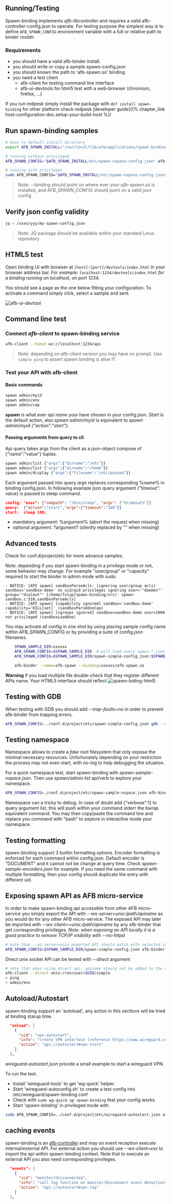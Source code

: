 ## Running/Testing

Spawn-binding implements *afb-libcontroller* and requires a valid afb-controller-config.json to operate. For testing purpose the simplest way
is to define `AFB_SPAWN_CONFIG` environment variable with a full or relative path to binder *rootdir*.

### Requirements

* you should have a valid afb-binder install.
* you should write or copy a sample spawn-config.json
* you should known the path to 'afb-spawn.so' binding
* you need a test client
  * afb-client for testing command line interface
  * afb-ui-devtools for html5 test with a web-browser (chromium, firefox, ...)

If you run redpesk simply install the package with `dnf install spawn-binding` for other platform check redpesk [developer guide]({% chapter_link host-configuration-doc.setup-your-build-host %})



## Run spawn-binding samples

``` bash
# move to default install directory
export AFB_SPAWN_INSTALL="/var/local/lib/afm/applications/spawn-binding"

# running without privileged
AFB_SPAWN_CONFIG="$AFB_SPAWN_INSTALL/etc/spawn-nspace-config.json" afb-binder --name=afb-spawn --workdir=$AFB_SPAWN_INSTALL --binding=./lib/afb-spawn.so --verbose

# running with privileges
sudo AFB_SPAWN_CONFIG="$AFB_SPAWN_INSTALL/etc/spawn-nspace-config.json" afb-binder --name=afb-spawn --workdir=$AFB_SPAWN_INSTALL --binding=./lib/afb-spawn.so --verbose
```

>Note: --binding should point on where ever your *afb-spawn.so* is installed, and AFB_SPAWN_CONFIG should point on a valid json config

## Verify json config validity

``` bash
jq < /xxxx/yyy/my-spawn-config.json
```
>Note: JQ package should be available within your standard Linux repository


## HTML5 test

Open binding UI with browser at `[host]:[port]/devtools/index.html` in your browser address bar.
*For example: `localhost:1234/devtools/index.html` for a binding running on localhost, on port 1234.*

You should see a page as the one below fitting your configuration. To activate a command simply click, select a sample and sent.

![afb-ui-devtool](assets/spawn-binding-exec.jpg)

## Command line test

### Connect *afb-client* to spawn-binding service

``` bash
afb-client --human ws://localhost:1234/api
```

>Note: depending on afb-client version you may have no prompt. Use `simple ping` to assert spawn binding is alive !!!

### Test your API with afb-client

#### Basic commands

```bash
spawn admin/myid
spawn admin/env
spawn admin/cap
```

**spawn** is what ever *api name* your have chosen in your config.json. *Start* is the default action, also *spawn admin/myid* is equivalent to *spawn admin/myid {"action":"start"}*.

#### Passing arguments from query to cli

Api query takes args from the client as a json-object compose of {"name":"value"} tuples.

```bash
spawn admin/list {"args":{"dirname":"/etc"}}
spawn admin/list {"args":{"dirname":"/home"}}
spawn admin/display {"args":{"filename":"/etc/passwd"}}
```

Each argument passed into query *args* replaces corresponding %name% in binding config.json. In following example json query argument {"timeout": value} is passed to sleep command.

```json
config: "exec": {"cmdpath": "/bin/sleep", "args": ["%timeout%"]}
query:  {"action":"start","args":{"timeout":"180"}}
start:  sleep 180;

```

* mandatory argument: %argument% (abort the request when missing)
* optional argument: ?argument? (silently replaced by "" when missing)

## Advanced tests

Check for conf.d/project/etc for more advance samples.

Note: depending if you start spawn-binding in a privilege mode or not, some behavior may change. For example "user/group" or "capacity" required to start the binder in admin mode with sudo.

```log
- NOTICE: [API spawn] sandboxParseAcls: [ignoring user/group acls] sandbox='sandbox-demo' no uid/gid privileges ignoring user='"daemon"' group='"dialout"' [/home/fulup/spawn-binding/src/- spawn-sandbox.c:510,sandboxParseAcls]
- NOTICE: [API spawn] [capability ignored] sandbox='sandbox-demo' capability='KILL[set]' (sandboxParseOneCap)
- NOTICE: [API spawn] [cgroups ignored] sandbox=sandbox-demo user=1000 not privileged (sandboxLoadOne)
```

You may activate all config in one shot by using placing sample config name within AFB_SPAWN_CONFIG or by providing a suite of config.json filenames.

```bash
    SPAWN_SAMPLE_DIR=xxxxxx
    AFB_SPAWN_CONFIG=$SPAWN_SAMPLE_DIR  # will load every spawn-*.json config for given directory
    AFB_SPAWN_CONFIG=$SPAWN_SAMPLE_DIR/spawn-simple-config.json:$SPAWN_SAMPLE_DIR/spawn-minimal-config.json # load corresponding configs

    afb-binder --name=afb-spawn --binding=xxxxxx/afb-spawn.so
```

**Warning** if you load multiple file double-check that they register different APIs name. Your HTML5 interface should reflect
![spawn-biding-html5](assets/spawn-binding-dualconf.jpg)

## Testing with GDB

When testing with GDB you should add *--trap-faults=no* in order to prevent afb-binder from trapping errors.
```bash
AFB_SPAWN_CONFIG=../conf.d/project/etc/spawn-simple-config.json gdb --args afb-binder --name=afb-spawn --binding=package/lib/afb-spawn.so -vvv --ws-server=unix:/run/user/$UID/simple --trap-faults=no
```

## Testing namespace

Namespace allows to create a *fake* root filesystem that only expose the minimal necessary resources. Unfortunately depending on your restriction the process may not even start, with no-log to help debugging the situation.

For a quick namespace test, start spawn-binding with *spawn-sample-nspace.json*. Then use *spawn/admin list* api/verb to explore your namespace.

```bash
AFB_SPAWN_CONFIG=./conf.d/project/etc/spawn-sample-nspace.json afb-binder --name=afb-spawn --binding=./package/lib/afb-spawn.so
```

Namespace can a tricky to debug. In case of doubt add {"verbose":1} to query argument list, this will push within your command stderr the bwrap equivalent command. You may then copy/paste the command line and replace you command with "bash" to explore in interactive mode your namespace.

## Testing formatting

spawn-binding support 3 builtin formatting options. Encoder formatting is enforced for each command within config.json. Default encoder is "DOCUMENT" and it cannot not be change at query time. Check *spawn-sample-encoders.json* for example. If you need the same command with multiple formatting, then your config should duplicate the entry with different uid.

## Exposing spawn API as AFB micro-service

In order to make spawn-binding api accessible from other AFB micro-service you simply export the API with *--ws-server=unix:/path/apiname* as you would do for any other AFB micro-service. The exposed API may later be imported with *--ws-client==unix:/path/apiname* by any afb-binder that get corresponding privileges. *Note: when exposing an API locally it is a good practice to remove TCP/IP visibility with --no-httpd*

```bash
# note than --ws-server=unix exported API should match with selected config.json
AFB_SPAWN_CONFIG=$SPAWN_SAMPLE_DIR/spawn-simple-config.json afb-binder --no-httpd --ws-server=unix:/run/user/$UID/simple --name=afb-spawn --binding=package/lib/afb-spawn.so -vvv --ws-server=unix:/run/user/$UID/spawn
```

Direct unix socket API can be tested with *--direct* argument
``` bash
# note that when using direct api, apiname should not be added to the request
afb-client --direct unix:/run/user/$UID/simple
> ping
> admin/env
```

## Autoload/Autostart

spawn-binding support an 'autoload', any action in this sections will be tried at binding starup time.
```json
  "onload": [
    {
      "uid": "vpn-autostart",
      "info": "create VPN interface (reference https://www.wireguard.com/quickstart)",
      "action": "api://autostart#vpn-start"
    }
  ],
```
*wireguard-autostart.json* provide a small example to start a wireguard VPN.

To run the test.

- Install 'wireguard-tools' to get 'wg-quick' helper.
- Start 'wireguard-autoconfig.sh' to create a test config into /etc/wireguard/spawn-binding.conf
- Check with ```sudo wg-quick up spawn-binding``` that your config works.
- Start 'spawn-binding' in privileged mode with
```bash
sudo AFB_SPAWN_CONFIG=../conf.d/project/etc/wireguard-autostart.json afb-binder --name=afb-spawn --binding=package/lib/afb-spawn.so --verbose

```

## caching events

spawn-binding is an [afb-controller](/docs/en/master/developer-guides/controllerConfig.html) and may on event reception execute internal/external API. For external action you should use *--ws-client=xxx* to import the api within spawn-binding context. Note that to execute an external API you also need corresponding privileges.
```json
  "events": [
    {
      "uid": "monitor/disconnected",
      "info": "call log function on monitor/disconnect event detection",
      "action": "api://autostart#vpn-log"
    }
  ],
```
